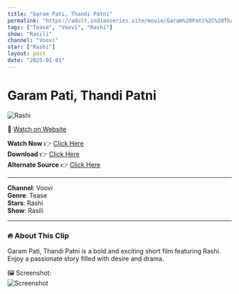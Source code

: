 ```yaml
---
title: "Garam Pati, Thandi Patni"
permalink: "https://adult.indianseries.site/movie/Garam%20Pati%2C%20Thandi%20Patni"
tags: ["Tease", "Voovi", "Rashi"]
show: "Rasili"
channel: "Voovi"
star: ["Rashi"]
layout: post
date: "2025-01-01"
---
```


# Garam Pati, Thandi Patni

![Rashi](https://shorts.desisins.com/wp-content/uploads/2024/10/Rasili-Raashi-DesiSins.com_.jpg)

🔗 [Watch on Website](https://adult.indianseries.site/movie/Garam%20Pati%2C%20Thandi%20Patni)

**Watch Now** 👉 [Click Here](https://adult.indianseries.site/movie/Garam%20Pati%2C%20Thandi%20Patni)  
**Download** 👉 [Click Here](https://adult.indianseries.site/movie/Garam%20Pati%2C%20Thandi%20Patni)  
**Alternate Source** 👉 [Click Here](https://adult.indianseries.site/movie/Garam%20Pati%2C%20Thandi%20Patni)

---

**Channel**: Voovi  
**Genre**: Tease  
**Stars**: Rashi  
**Show**: Rasili

---

### 🔥 About This Clip

Garam Pati, Thandi Patni is a bold and exciting short film featuring Rashi. Enjoy a passionate story filled with desire and drama.
 
🖼️ Screenshot:  
![Screenshot](https://shorts.desisins.com/wp-content/uploads/2024/10/Rasili-Raashi-DesiSins.com_.jpg)

